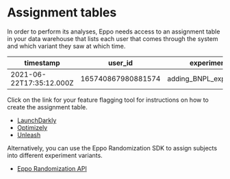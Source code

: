 # Assignment tables

In order to perform its analyses, Eppo needs access to an assignment table in your data warehouse that lists each user that comes through the system and which variant they saw at which time.

| timestamp | user_id | experiment | variation |
| --------- | ------- | ---------- | --------- |
| 2021-06-22T17:35:12.000Z | 165740867980881574 | adding_BNPL_experiment | affirm |

Click on the link for your feature flagging tool for instructions on how to create the assignment table.

- [LaunchDarkly](./assignment-table-launchdarkly)
- [Optimizely](./assignment-table-optimizely)
- [Unleash](./assignment-table-unleash)

Alternatively, you can use the Eppo Randomization SDK to assign subjects into different experiment variants.

- [Eppo Randomization API](./randomization-sdk)





